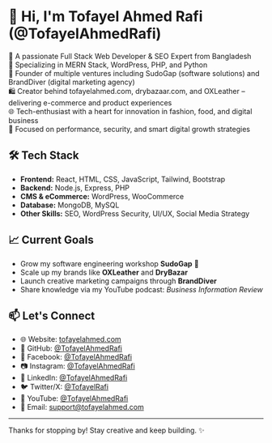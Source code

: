 # 👋 Hi, I'm Tofayel Ahmed Rafi (@TofayelAhmedRafi)

🚀 A passionate Full Stack Web Developer & SEO Expert from Bangladesh\
🎯 Specializing in MERN Stack, WordPress, PHP, and Python\
🎨 Founder of multiple ventures including SudoGap (software solutions) and BrandDiver (digital marketing agency)\
🛍️ Creator behind tofayelahmed.com, drybazaar.com, and OXLeather – delivering e-commerce and product experiences\
🌐 Tech-enthusiast with a heart for innovation in fashion, food, and digital business\
🔐 Focused on performance, security, and smart digital growth strategies

## 🛠️ Tech Stack

- **Frontend:** React, HTML, CSS, JavaScript, Tailwind, Bootstrap
- **Backend:** Node.js, Express, PHP
- **CMS & eCommerce:** WordPress, WooCommerce
- **Database:** MongoDB, MySQL
- **Other Skills:** SEO, WordPress Security, UI/UX, Social Media Strategy


## 📈 Current Goals
- Grow my software engineering workshop **SudoGap** 🧠  
- Scale up my brands like **OXLeather** and **DryBazar**  
- Launch creative marketing campaigns through **BrandDiver**  
- Share knowledge via my YouTube podcast: *Business Information Review*

## 📫 Let's Connect

- 🌐 Website: [tofayelahmed.com](https://tofayelahmed.com)
- 🐙 GitHub: [@TofayelAhmedRafi](https://github.com/TofayelAhmedRafi)
- 📘 Facebook: [@TofayelAhmedRafi](https://facebook.com/TofayelAhmedRafi)
- 📷 Instagram: [@TofayelAhmedRafi](https://instagram.com/TofayelAhmedRafi)
- 💼 LinkedIn: [@TofayelAhmedRafi](https://linkedin.com/in/TofayelAhmedRafi)
- 🐦 Twitter/X: [@TofayelRafi](https://twitter.com/TofayelAhmedRafi)
- 🎥 YouTube: [@TofayelAhmedRafi](https://youtube.com/@TofayelAhmedRafi)
- 📧 Email: support@tofayelahmed.com

---

Thanks for stopping by! Stay creative and keep building. ✨
<!---
TofayelAhmedRafi/TofayelAhmedRafi is a ✨ special ✨ repository because its `README.md` (this file) appears on your GitHub profile.
You can click the Preview link to take a look at your changes.
--->
